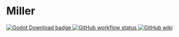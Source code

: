 # Miller


<a href="https://godotengine.org/download">
  <img alt="Godot Download badge" src="https://img.shields.io/badge/godot-3.4-blue">
</a>


<a href="https://github.com/JackNeto/miller/actions?query=workflow%3A%22godot-ci+export%22">
  <img alt="GitHub workflow status" src="https://img.shields.io/github/workflow/status/JackNeto/miller/godot-ci%20export?label=game-export">
</a>

<a href="https://github.com/JackNeto/miller/wiki">
  <img alt="GitHub wiki" src="https://img.shields.io/badge/%F0%9F%93%96-wiki-blueviolet">
</a>


